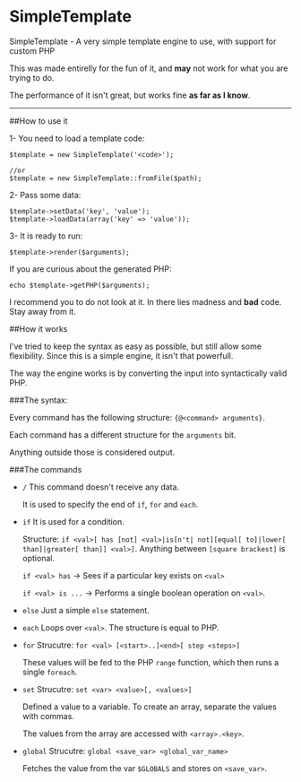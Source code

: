 # SimpleTemplate
SimpleTemplate - A very simple template engine to use, with support for custom PHP

This was made entirelly for the fun of it, and **may** not work for what you are trying to do.

The performance of it isn't great, but works fine **as far as I know**.

<hr>

##How to use it

1- You need to load a template code:

	$template = new SimpleTemplate('<code>');
	
	//or
	$template = new SimpleTemplate::fromFile($path);

2- Pass some data:

	$template->setData('key', 'value');
	$template->loadData(array('key' => 'value'));

3- It is ready to run:

	$template->render($arguments);

If you are curious about the generated PHP:

	echo $template->getPHP($arguments);

I recommend you to do not look at it. In there lies madness and **bad** code. Stay away from it.

##How it works

I've tried to keep the syntax as easy as possible, but still allow some flexibility. Since this is a simple engine, it isn't that powerfull.

The way the engine works is by converting the input into syntactically valid PHP.

###The syntax:

Every command has the following structure: `{@<command> arguments}`.

Each command has a different structure for the `arguments` bit.

Anything outside those is considered output.

###The commands

 - `/`
     This command doesn't receive any data.
	 
	 It is used to specify the end of `if`, `for` and `each`.
 - `if`
     It is used for a condition.
	 
	 Structure: `if <val>[ has [not] <val>|is[n't| not][equal[ to]|lower[ than]|greater[ than]] <val>]`. Anything between `[square brackest]` is optional.
	 
	 `if <val> has` -> Sees if a particular key exists on `<val>`
	 
	 `if <val> is ...` -> Performs a single boolean operation on `<val>`.
 - `else`
     Just a simple `else` statement.
 - `each`
     Loops over `<val>`. The structure is equal to PHP.
 - `for`
     Strucutre: `for <val> [<start>..]<end>[ step <steps>]`
	 
	 These values will be fed to the PHP `range` function, which then runs a single `foreach`.
 - `set`
     Strucutre: `set <var> <value>[, <values>]`
	 
     Defined a value to a variable. To create an array, separate the values with commas.
	 
	 The values from the array are accessed with `<array>.<key>`.
 - `global`
    Strucutre: `global <save_var> <global_var_name>`
	 
 	Fetches the value from the var `$GLOBALS` and stores on `<save_var>`.
